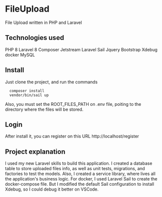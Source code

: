 # FileUpload
File Upload written in PHP and Laravel

## Technologies used
PHP 8
Laravel 8
Composer
Jetstream
Laravel Sail
Jquery
Bootstrap
Xdebug
docker
MySQL

## Install 
Just clone the project, and run the commands
```
  composer install
  vendor/bin/sail up
```

Also, you must set the ROOT_FILES_PATH on .env file,
poiting to the directory where the files will be stored.

## Login
After install it, you can register on this URL
  http://localhost/register
 
## Project explanation
I used my new Laravel skills to build this application.
I created a database table to store uploaded files info, as well as unit tests, migrations, and factories to test the models.
Also, I created a service library, where lives all the application's business logic.
For docker, I used Laravel Sail to create the docker-compose file. But I modified the default Sail configuration to install Xdebug, so I could
debug it better on VSCode.
